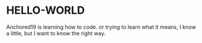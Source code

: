 # HELLO-WORLD
Anchored19 is learning how to code.
or trying to learn what it means, I know a little, but I want to know
the right way.
